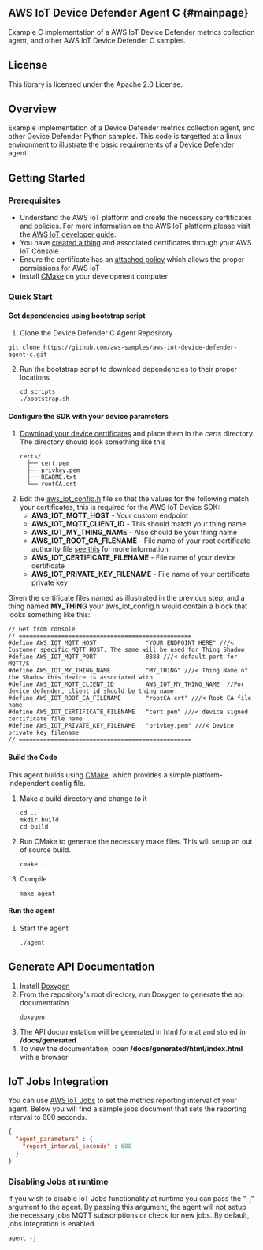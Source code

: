 ## AWS IoT Device Defender Agent C {#mainpage}

Example C implementation of a AWS IoT Device Defender metrics collection agent, and other AWS IoT Device Defender C samples.

## License

This library is licensed under the Apache 2.0 License.

## Overview

Example implementation of a Device Defender metrics collection agent, and other Device Defender Python samples. This code is targetted at a
linux environment to illustrate the basic requirements of a Device Defender agent.

## Getting Started

### Prerequisites

* Understand the AWS IoT platform and create the necessary certificates and policies.
For more information on the AWS IoT platform please visit the [AWS IoT developer guide](https://docs.aws.amazon.com/iot/latest/developerguide/iot-security-identity.html_).
* You have [created a thing](https://docs.aws.amazon.com/iot/latest/developerguide/register-device.html) and associated certificates through your AWS IoT Console
* Ensure the certificate has an [attached policy](https://docs.aws.amazon.com/iot/latest/developerguide/attach-policy-to-certificate.html) which allows the proper permissions for AWS IoT
* Install [CMake](https://cmake.org/) on your development computer

### Quick Start

#### Get dependencies using bootstrap script

1. Clone the Device Defender C Agent Repository
```
git clone https://github.com/aws-samples/aws-iot-device-defender-agent-c.git
```
2. Run the bootstrap script to download dependencies to their proper locations
   ```
   cd scripts
   ./bootstrap.sh
   ```

#### Configure the SDK with your device parameters

1. [Download your device certificates](https://docs.aws.amazon.com/iot/latest/developerguide/create-device-certificate.html) and place them in the _certs_ directory. The directory should look something like this
   ```
   certs/
     ├── cert.pem
     ├── privkey.pem
     ├── README.txt
     └── rootCA.crt
    ```
2. Edit the [aws_iot_config.h](include/aws_iot_config.h) file so that the values for the following match your certificates, this is required for the AWS IoT Device SDK:
   * __AWS_IOT_MQTT_HOST__ - Your custom endpoint
   * __AWS_IOT_MQTT_CLIENT_ID__ - This should match your thing name
   * __AWS_IOT_MY_THING_NAME__ - Also should be your thing name
   * __AWS_IOT_ROOT_CA_FILENAME__ - File name of your root certificate authority file [see this](https://docs.aws.amazon.com/iot/latest/developerguide/managing-device-certs.html) for more information
   * __AWS_IOT_CERTIFICATE_FILENAME__ - File name of your device certificate
   * __AWS_IOT_PRIVATE_KEY_FILENAME__ - File name of your certificate private key

Given the certificate files named as illustrated in the previous step, and a thing named __MY_THING__ your aws_iot_config.h would contain a block that looks something like this:
```
// Get from console
// =================================================
#define AWS_IOT_MQTT_HOST              "YOUR_ENDPOINT_HERE" ///< Customer specific MQTT HOST. The same will be used for Thing Shadow
#define AWS_IOT_MQTT_PORT              8883 ///< default port for MQTT/S
#define AWS_IOT_MY_THING_NAME          "MY_THING" ///< Thing Name of the Shadow this device is associated with
#define AWS_IOT_MQTT_CLIENT_ID         AWS_IOT_MY_THING_NAME  //For device defender, client id should be thing name
#define AWS_IOT_ROOT_CA_FILENAME       "rootCA.crt" ///< Root CA file name
#define AWS_IOT_CERTIFICATE_FILENAME   "cert.pem" ///< device signed certificate file name
#define AWS_IOT_PRIVATE_KEY_FILENAME   "privkey.pem" ///< Device private key filename
// =================================================

```

#### Build the Code

This agent builds using [CMake](https://cmake.org/), which provides a simple platform-independent config file.
1. Make a build directory and change to it
   ```
   cd ..
   mkdir build
   cd build
   ```
2. Run CMake to generate the necessary make files. This will setup an out of source build.
   ```
   cmake ..
   ```
3. Compile
   ```
   make agent
   ```

#### Run the agent

1. Start the agent

   ```
   ./agent
   ```

## Generate API Documentation

1. Install [Doxygen](http://www.doxygen.nl/manual/install.html)
2. From the repository's root directory, run Doxygen to generate the api documentation
   ```
   doxygen
   ```
3. The API documentation will be generated in html format and stored in __/docs/generated__
4. To view the documentation, open __/docs/generated/html/index.html__ with a browser

## IoT Jobs Integration

You can use [AWS IoT Jobs](https://docs.aws.amazon.com/iot/latest/developerguide/iot-jobs.html) to
set the metrics reporting interval of your agent. Below you will find a
sample jobs document that sets the reporting interval to 600 seconds.

```json
{
  "agent_parameters" : {
    "report_interval_seconds" : 600
  }
}
```
### Disabling Jobs at runtime

If you wish to disable IoT Jobs functionality at runtime you can pass the "-j" argument to the agent.
By passing this argument, the agent will not setup the necessary jobs MQTT subscriptions or check for new
jobs. By default, jobs integration is enabled.

```
agent -j
```
